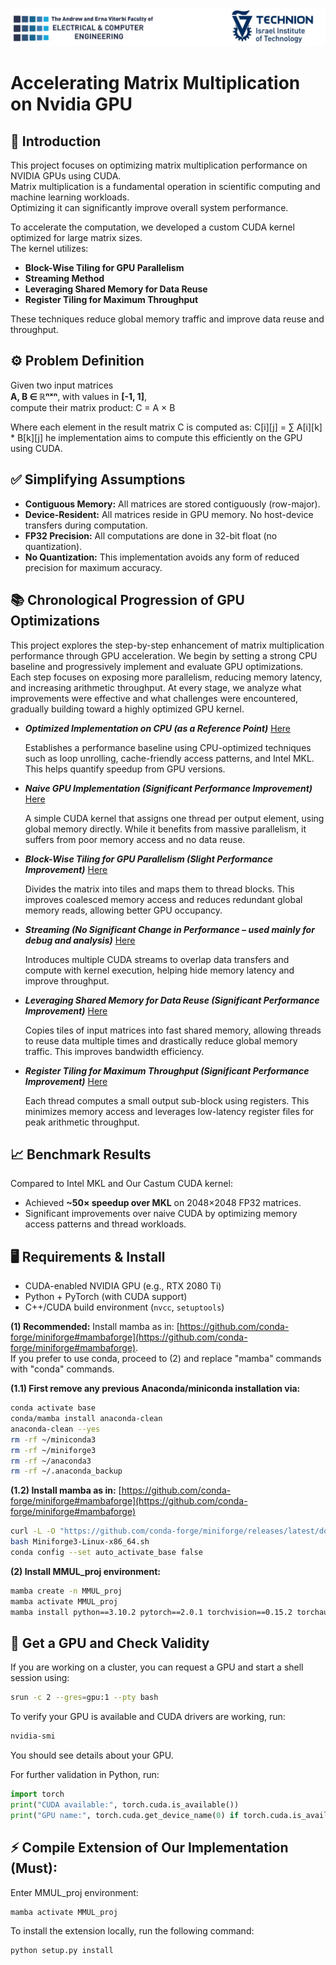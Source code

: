 ![Performance Plot](images/LOGOS.png)
# Accelerating Matrix Multiplication on Nvidia GPU

## 📌 Introduction

This project focuses on optimizing matrix multiplication performance on NVIDIA GPUs using CUDA.  
Matrix multiplication is a fundamental operation in scientific computing and machine learning workloads.  
Optimizing it can significantly improve overall system performance.

To accelerate the computation, we developed a custom CUDA kernel optimized for large matrix sizes.  
The kernel utilizes:

- **Block-Wise Tiling for GPU Parallelism**  
- **Streaming Method**  
- **Leveraging Shared Memory for Data Reuse**
- **Register Tiling for Maximum Throughput**

These techniques reduce global memory traffic and improve data reuse and throughput.

## ⚙️ Problem Definition

Given two input matrices  
**A, B ∈ ℝⁿˣⁿ**, with values in **[-1, 1]**,  
compute their matrix product: C = A × B

Where each element in the result matrix C is computed as: C[i][j] = ∑ A[i][k] * B[k][j]
he implementation aims to compute this efficiently on the GPU using CUDA.

## ✅ Simplifying Assumptions

- **Contiguous Memory:** All matrices are stored contiguously (row-major).
- **Device-Resident:** All matrices reside in GPU memory. No host-device transfers during computation.
- **FP32 Precision:** All computations are done in 32-bit float (no quantization).
- **No Quantization:** This implementation avoids any form of reduced precision for maximum accuracy.



## 📚 Chronological Progression of GPU Optimizations

This project explores the step-by-step enhancement of matrix multiplication performance through GPU acceleration. We begin by setting a strong CPU baseline and progressively implement and evaluate GPU optimizations. Each step focuses on exposing more parallelism, reducing memory latency, and increasing arithmetic throughput. At every stage, we analyze what improvements were effective and what challenges were encountered, gradually building toward a highly optimized GPU kernel.

- ***Optimized Implementation on CPU (as a Reference Point)*** [Here](1_MKL)

  Establishes a performance baseline using CPU-optimized techniques such as loop unrolling, cache-friendly access patterns, and Intel MKL. This helps quantify speedup from GPU versions.

- ***Naive GPU Implementation (Significant Performance Improvement)*** [Here](2_Naive_GPU_Imp)  

  A simple CUDA kernel that assigns one thread per output element, using global memory directly. While it benefits from massive parallelism, it suffers from poor memory access and no data reuse.

- ***Block-Wise Tiling for GPU Parallelism (Slight Performance Improvement)***  [Here](3_Block_Wise_Tilling)
  
  Divides the matrix into tiles and maps them to thread blocks. This improves coalesced memory access and reduces redundant global memory reads, allowing better GPU occupancy.

- ***Streaming (No Significant Change in Performance – used mainly for debug and analysis)***  [Here](4_Streaming)
       
  Introduces multiple CUDA streams to overlap data transfers and compute with kernel execution, helping hide memory latency and improve throughput.

- ***Leveraging Shared Memory for Data Reuse (Significant Performance Improvement)*** [Here](5_Shared_Memory)
   
  Copies tiles of input matrices into fast shared memory, allowing threads to reuse data multiple times and drastically reduce global memory traffic. This improves bandwidth efficiency.

- ***Register Tiling for Maximum Throughput (Significant Performance Improvement)***  [Here](6_Register_Tilling)
  
  Each thread computes a small output sub-block using registers. This minimizes memory access and leverages low-latency register files for peak arithmetic throughput.

## 📈 Benchmark Results

Compared to Intel MKL and Our Castum CUDA kernel:
- Achieved **~50× speedup over MKL** on 2048×2048 FP32 matrices.
- Significant improvements over naive CUDA by optimizing memory access patterns and thread workloads.


## 🖥️ Requirements & Install
- CUDA-enabled NVIDIA GPU (e.g., RTX 2080 Ti)
- Python + PyTorch (with CUDA support)
- C++/CUDA build environment (`nvcc`, `setuptools`)

**(1) Recommended:** Install mamba as in: [https://github.com/conda-forge/miniforge#mambaforge](https://github.com/conda-forge/miniforge#mambaforge).  
If you prefer to use conda, proceed to (2) and replace "mamba" commands with "conda" commands.

**(1.1) First remove any previous Anaconda/miniconda installation via:**
```sh
conda activate base
conda/mamba install anaconda-clean
anaconda-clean --yes
rm -rf ~/miniconda3
rm -rf ~/miniforge3
rm -rf ~/anaconda3
rm -rf ~/.anaconda_backup
```

**(1.2) Install mamba as in:** [https://github.com/conda-forge/miniforge#mambaforge](https://github.com/conda-forge/miniforge#mambaforge)
```sh
curl -L -O "https://github.com/conda-forge/miniforge/releases/latest/download/Miniforge3-Linux-x86_64.sh"
bash Miniforge3-Linux-x86_64.sh
conda config --set auto_activate_base false
```

**(2) Install MMUL_proj environment:**
```sh
mamba create -n MMUL_proj
mamba activate MMUL_proj
mamba install python==3.10.2 pytorch==2.0.1 torchvision==0.15.2 torchaudio==2.0.2 pytorch-cuda=11.7 libgcc-ng==9.5.0 ninja==1.10.2 setuptools==69.5.1 mkl=2024.0.0 cuda-compiler=11.7 cuda-version=11.7 cuda-nvprune=11.7 cuda-cuxxfilt=11.7 cuda-nvcc=11.7 cuda-cuobjdump=11.7 cuda-cudart-dev=11.7 cuda-cccl=11.7 cuda-nvrtc-dev=11.7 cuda-libraries-dev=11.7 -c pytorch -c nvidia
```
## 🧪 Get a GPU and Check Validity

If you are working on a cluster, you can request a GPU and start a shell session using:

```sh
srun -c 2 --gres=gpu:1 --pty bash
```

To verify your GPU is available and CUDA drivers are working, run:

```sh
nvidia-smi
```

You should see details about your GPU.  


For further validation in Python, run:

```python
import torch
print("CUDA available:", torch.cuda.is_available())
print("GPU name:", torch.cuda.get_device_name(0) if torch.cuda.is_available() else "No GPU detected")
```
## ⚡ Compile Extension of Our Implementation (Must):

Enter MMUL_proj environment:
```sh
mamba activate MMUL_proj
```
To install the extension locally, run the following command:
```sh
python setup.py install
```
